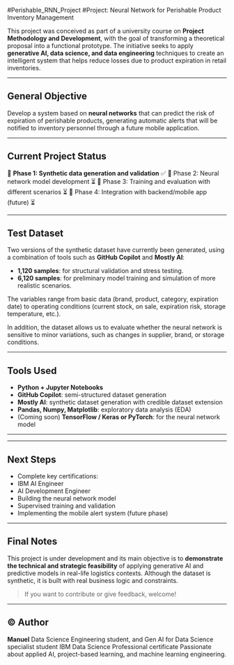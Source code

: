 #Perishable_RNN_Project
#Project: Neural Network for Perishable Product Inventory Management

This project was conceived as part of a university course on **Project Methodology and Development**, with the goal of transforming a theoretical proposal into a functional prototype. The initiative seeks to apply **generative AI, data science, and data engineering** techniques to create an intelligent system that helps reduce losses due to product expiration in retail inventories.

---

## General Objective

Develop a system based on **neural networks** that can predict the risk of expiration of perishable products, generating automatic alerts that will be notified to inventory personnel through a future mobile application.

---

## Current Project Status

🔹 **Phase 1: Synthetic data generation and validation** ✅
🔹 Phase 2: Neural network model development ⏳
🔹 Phase 3: Training and evaluation with different scenarios ⏳
🔹 Phase 4: Integration with backend/mobile app (future) ⏳

---
## Test Dataset

Two versions of the synthetic dataset have currently been generated, using a combination of tools such as **GitHub Copilot** and **Mostly AI**:

- **1,120 samples**: for structural validation and stress testing.
- **6,120 samples**: for preliminary model training and simulation of more realistic scenarios.

The variables range from basic data (brand, product, category, expiration date) to operating conditions (current stock, on sale, expiration risk, storage temperature, etc.).

In addition, the dataset allows us to evaluate whether the neural network is sensitive to minor variations, such as changes in supplier, brand, or storage conditions.

---

## Tools Used

- **Python + Jupyter Notebooks**
- **GitHub Copilot**: semi-structured dataset generation
- **Mostly AI**: synthetic dataset generation with credible dataset extension
- **Pandas, Numpy, Matplotlib**: exploratory data analysis (EDA)
- (Coming soon) **TensorFlow / Keras or PyTorch**: for the neural network model

---

---

## Next Steps

- Complete key certifications:
- IBM AI Engineer
- AI Development Engineer
- Building the neural network model
- Supervised training and validation
- Implementing the mobile alert system (future phase)

---

## Final Notes

This project is under development and its main objective is to **demonstrate the technical and strategic feasibility** of applying generative AI and predictive models in real-life logistics contexts. Although the dataset is synthetic, it is built with real business logic and constraints.

> If you want to contribute or give feedback, welcome!

---

## © Author

**Manuel**
Data Science Engineering student, and Gen AI for Data Science specialist student
IBM Data Science Professional certificate
Passionate about applied AI, project-based learning, and machine learning engineering.


